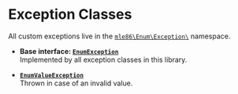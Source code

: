 # Exception Classes

All custom exceptions live in the <code>[mle86\\Enum\\Exception\\](../src/Exception/)</code> namespace.


* **Base interface: [`EnumException`](../src/Exception/EnumException.php)**  
    Implemented by all exception classes in this library.

* **[`EnumValueException`](../src/Exception/EnumValueException.php)**  
    Thrown in case of an invalid value.
